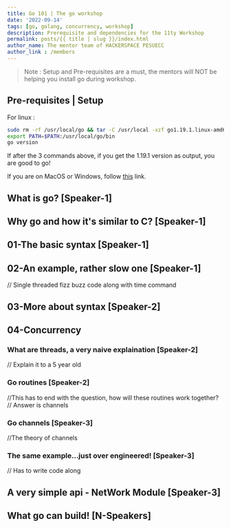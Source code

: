 ```yaml
---  
title: Go 101 | The go workshop
date: '2022-09-14'  
tags: [go, golang, concurrency, workshop]  
description: Prerequisite and dependencies for the 11ty Workshop  
permalink: posts/{{ title | slug }}/index.html
author_name: The mentor team of HACKERSPACE PESUECC
author_link : /members
---
```


> Note : Setup and Pre-requisites are a must, the mentors will NOT be helping you install go during workshop.

## Pre-requisites | Setup 

For linux :
```bash
sudo rm -rf /usr/local/go && tar -C /usr/local -xzf go1.19.1.linux-amd64.tar.gz
export PATH=$PATH:/usr/local/go/bin
go version
```
If after the 3 commands above, if you get the 1.19.1 version as output, you are good to go!

If you are on MacOS or Windows, follow [this](https://www.codecademy.com/article/setting-up-go-locally) link. 

## What is go? [Speaker-1]

## Why go and how it's similar to C? [Speaker-1]

## 01-The basic syntax  [Speaker-1]

## 02-An example, rather slow one [Speaker-1]

// Single threaded fizz buzz code along with time command

## 03-More about syntax [Speaker-2]

## 04-Concurrency

### What are threads, a very naive explaination [Speaker-2]

// Explain it to a 5 year old

### Go routines [Speaker-2]

//This has to end with the question, how will these routines work together?
// Answer is channels

### Go channels [Speaker-3]

//The theory of channels

### The same example...just over engineered! [Speaker-3]

// Has to write code along

## A very simple api - NetWork Module  [Speaker-3]

## What go can build! [N-Speakers]



